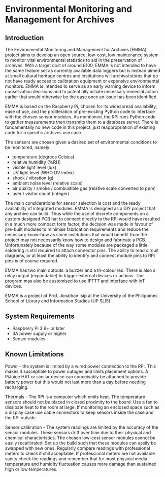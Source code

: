 # Environmental Monitoring and Management for Archives

## Introduction

The Environmental Monitoring and Management for Archives (EMMA) project aims to develop an open source, low-cost, low maintenance system to monitor vital environmental statistics to aid in the preservation of archives. With a target cost of around £100, EMMA is not intended to have the same feature set as currently available data loggers but is instead aimed at small cultural heritage centres and institutions will archival stores that do not have ready access to calibration equipment or expensive environmental monitors. EMMA is intended to serve as an early warning device to inform conservation decisions and to potentially initiate necessary remedial action earlier that would otherwise be the case once an issue has been identified.

EMMA is based on the Raspberry Pi, chosen for its widespread availability, ease of use, and the proliferation of pre-existing Python code to interface with the chosen sensor modules. As mentioned, the RPi runs Python code to gather measurements then transmits them to a database server. There is fundamentally no new code in this project, just reappropriation of existing code for a specific archives use case.

The sensors are chosen given a desired set of environmental conditions to be monitored, namely:
- temperature (degrees Celsius)
- relative humidity (%RH)
- visible light level (lux)
- UV light level (WHO UV Index)
- shock / vibration (g)
- ambient noise level (relative scale)
- air quality / smoke / combustible gas (relative scale converted to ppm)
- user / visitor count (integer)

The main considerations for sensor selection is cost and the ready availability of integrated modules. EMMA is designed as a DIY project that any archive can build. Thus while the use of discrete components on a custom designed PCB hat to connect directly to the RPi would have resulted in a much more compact form factor, the decision was made in favour of pre-built modules to minimise fabrication requirements and reduce the necessary know-how as some institutions that would benefit from the project may not necessarily know how to design and fabricate a PCB. Unfortunately because of the way some modules are packaged a little soldering is still required to attach connector pins. The ability to read circuit diagrams, or at least the ability to identify and connect module pins to RPi pins is of course required.

EMMA has two main outputs: a buzzer and a tri-colour led. There is also a relay output (expandable) to trigger external devices or actions. The program mas also be customised to use IFTTT and interface with IoT devices.

EMMA is a project of Prof. Jonathan Isip at the University of the Philippines School of Library and Information Studies (UP SLIS).

## System Requirements
- Raspberry Pi 3 B+ or later
- 3A power supply or higher
- Sensor modules

## Known Limitations
Power - the system is limited by a wired power connection to the RPi. This makes it susceptible to power outages and limits placement options. A PiJuice HAT or similar device can conceivably be attached to provide battery power but this would not last more than a day before needing recharging.

Thermals - The RPi is a computer which emits heat. The temperature sensors should not be placed in closed proximity to the board. Use a fan to dissipate heat to the room at large. If monitoring an enclosed space such as a display case use cable connectors to keep sensors inside the case and the RPi outside.

Sensor calibration - The system readings are limited by the accuracy of the sensor modules. These sensors drift over time due to their physical and chemical characteristics. The chosen low-cost sensor modules cannot be easily recalibrated. Set up the build such that these modules can easily be swapped with new ones. Regularly compare readings with professional meters to 
check if still acceptable. If professional meters are not available sanity check the readings and remember that for most physical media temperature and humidity fluctuation causes more damage than sustained high or low temperatures. 
